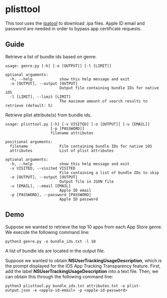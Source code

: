 # plisttool

This tool uses the [ipatool](https://github.com/majd/ipatool) to download .ipa files. Apple ID email and password are needed in order to bypass app certificate requests.

## Guide

Retrieve a list of bundle ids based on genre.

```
usage: genre.py [-h] [-o [OUTPUT]] [-l [LIMIT]]

optional arguments:
  -h, --help            show this help message and exit
  -o [OUTPUT], --output [OUTPUT]
                        Output file containing bundle IDs for native iOS
  -l [LIMIT], --limit [LIMIT]
                        The maximum amount of search results to retrieve (default: 5)
```

Retrieve plist attribute(s) from bundle ids.
```
usage: plisttool.py [-h] [-v VISITED] [-o [OUTPUT]] [-u [EMAIL]]
                    [-p [PASSWORD]]
                    filename attributes

positional arguments:
  filename              File containing bundle IDs for native iOS
  attributes            List of plist attributes

optional arguments:
  -h, --help            show this help message and exit
  -v VISITED, --visited VISITED
                        File containing a list of bundle IDs to skip
  -o [OUTPUT], --output [OUTPUT]
                        Output file in JSON file
  -u [EMAIL], --email [EMAIL]
                        Apple ID email
  -p [PASSWORD], --password [PASSWORD]
                        Apple ID password
```

## Demo

Suppose we wanted to retrieve the top 10 apps from each App Store genre. We execute the following command line:

```
python3 genre.py -o bundle_ids.txt -l 10
```

A list of bundle ids are located in the output file.

Suppose we wanted to obtain **NSUserTrackingUsageDescription**, which is the prompt displayed for the iOS App Tracking Transparency feature. First, add the label **NSUserTrackingUsageDescription** into a text file. Then, we can obtain this through the following command line:

```
python3 plisttool.py bundle_ids.txt attributes.txt -o plist-output.json -e <apple-id-email> -p <apple-id-password>
```
